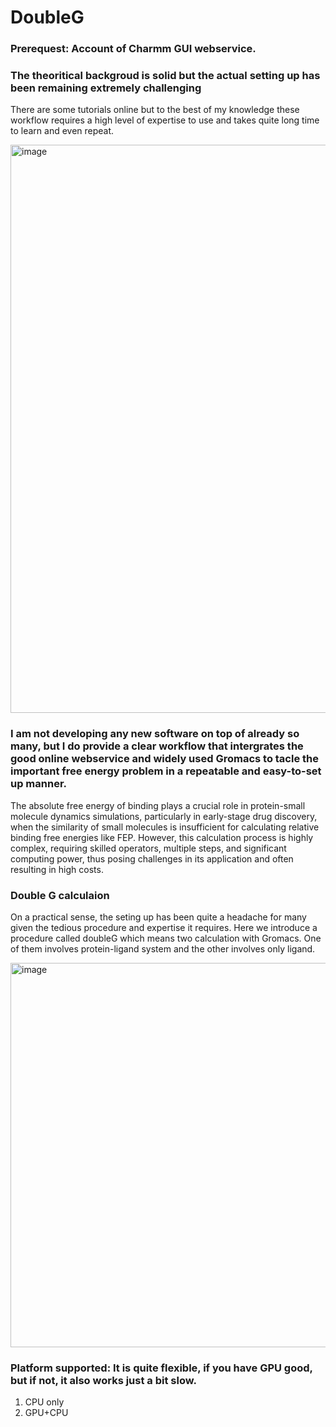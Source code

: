 # DoubleG

### Prerequest: Account of Charmm GUI webservice.

### The theoritical backgroud is solid but the actual setting up has been remaining extremely challenging 

There are some tutorials online but to the best of my knowledge these workflow requires a high level of expertise to use and takes quite long time to learn and even repeat.

<img width="909" alt="image" src="https://github.com/quantaosun/DoubleG/assets/75652473/88777929-321c-475a-a4f9-b504e69d6903">


### I am not developing any new software on top of already so many, but I do provide a clear workflow that intergrates the good online webservice and widely used Gromacs to tacle the important free energy problem in a repeatable and easy-to-set up manner.

The absolute free energy of binding plays a crucial role in protein-small molecule dynamics simulations, particularly in early-stage drug discovery, when the similarity of small molecules is insufficient for calculating relative binding free energies like FEP. However, this calculation process is highly complex, requiring skilled operators, multiple steps, and significant computing power, thus posing challenges in its application and often resulting in high costs.

### Double G calculaion

On a practical sense, the seting up has been quite a headache for many given the tedious procedure and expertise it requires. Here we introduce a procedure called doubleG which means two calculation with Gromacs. One of them involves protein-ligand system and the other involves only ligand.

<img width="615" alt="image" src="https://github.com/quantaosun/DoubleG/assets/75652473/72839200-65b5-4ac5-aed0-9f08808d2a17">

### Platform supported: It is quite flexible, if you have GPU good, but if not, it also works just a bit slow.

1. CPU only
2. GPU+CPU
